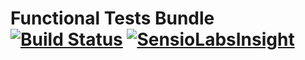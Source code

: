 Functional Tests Bundle [![Build Status](https://travis-ci.org/apnet/FunctionalTestBundle.svg?branch=master)](https://travis-ci.org/apnet/FunctionalTestBundle) [![SensioLabsInsight](https://insight.sensiolabs.com/projects/d0dc622b-c68e-426d-b9a9-156ea09c6e33/mini.png)](https://insight.sensiolabs.com/projects/d0dc622b-c68e-426d-b9a9-156ea09c6e33)
=======================
